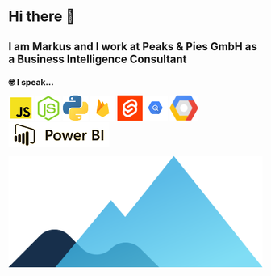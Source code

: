 # Hi there 👋


## I am Markus and I work at Peaks & Pies GmbH as a Business Intelligence Consultant


### 🤓 I speak...

<img src="images/icons/js.png"> <img src="images/icons/node.png"> <img src="images/icons/python.png"> <img src="images/icons/firebase.png"> <img src="images/icons/svelte.png"><img src="images/icons/bigquery.png"> <img src="images/icons/gcloud.png"> <img src="images/icons/powerbi.png">

<img src="images/hero-peaks.svg">

